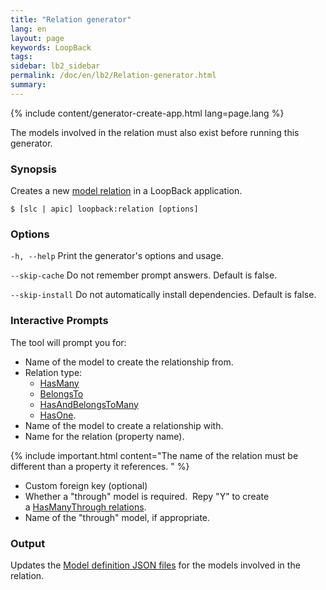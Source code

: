 ```yaml
---
title: "Relation generator"
lang: en
layout: page
keywords: LoopBack
tags:
sidebar: lb2_sidebar
permalink: /doc/en/lb2/Relation-generator.html
summary:
---
```


{% include content/generator-create-app.html lang=page.lang %}

The models involved in the relation must also exist before running this generator.

### Synopsis

Creates a new [model relation](/doc/{{page.lang}}/lb2/Creating-model-relations.html) in a LoopBack application.

```shell
$ [slc | apic] loopback:relation [options]
```

### Options

`-h, --help`
Print the generator's options and usage.

`--skip-cache`
Do not remember prompt answers. Default is false.

`--skip-install`
Do not automatically install dependencies. Default is false.

### Interactive Prompts

The tool will prompt you for:

* Name of the model to create the relationship from.
* Relation type:
  * [HasMany](/doc/{{page.lang}}/lb2/HasMany-relations.html)
  * [BelongsTo](/doc/{{page.lang}}/lb2/BelongsTo-relations.html)
  * [HasAndBelongsToMany](/doc/{{page.lang}}/lb2/HasAndBelongsToMany-relations.html)
  * [HasOne](/doc/{{page.lang}}/lb2/HasOne-relations.html).
* Name of the model to create a relationship with.
* Name for the relation (property name).

{% include important.html content="The name of the relation must be different than a property it references.
" %}

* Custom foreign key (optional)
* Whether a "through" model is required.  Repy "Y" to create a [HasManyThrough relations](/doc/{{page.lang}}/lb2/HasManyThrough-relations.html). 
* Name of the "through" model, if appropriate.

### Output

Updates the [Model definition JSON files](/doc/{{page.lang}}/lb2/Model-definition-JSON-file.html) for the models involved in the relation.
